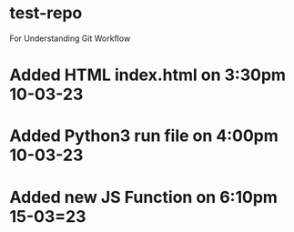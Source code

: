 # test-repo
For Understanding Git Workflow

# Added HTML index.html on 3:30pm 10-03-23 

# Added Python3 run file on 4:00pm 10-03-23

# Added new JS Function on 6:10pm 15-03=23 